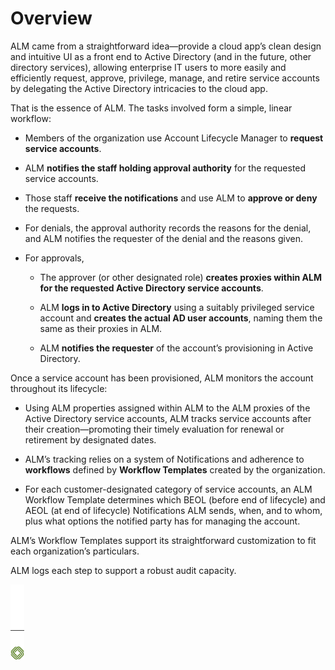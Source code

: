 ﻿[title]: # (Overview)
[tags]: # (Account Lifecycle Manager,ALM,)
[priority]: # (1000)

# Overview

ALM came from a straightforward idea—provide a cloud app’s clean design and intuitive UI as a front end to Active Directory (and in the future, other directory services), allowing enterprise IT users to more easily and efficiently request, approve, privilege, manage, and retire service accounts by delegating the Active Directory intricacies to the cloud app.

That is the essence of ALM. The tasks involved form a simple, linear workflow:

* Members of the organization use Account Lifecycle Manager to **request service accounts**.

* ALM **notifies the staff holding approval authority** for the requested service accounts.

* Those staff **receive the notifications** and use ALM to **approve or deny** the requests.

* For denials, the approval authority records the reasons for the denial, and ALM notifies the requester of the denial and the reasons given.

* For approvals,

  * The approver (or other designated role) **creates proxies within ALM for the requested Active Directory service accounts**.

  * ALM **logs in to Active Directory** using a suitably privileged service account and **creates the actual AD user accounts**, naming them the same as their proxies in ALM.

  * ALM **notifies the requester** of the account’s provisioning in Active Directory.

Once a service account has been provisioned, ALM monitors the account throughout its lifecycle:

* Using ALM properties assigned within ALM to the ALM proxies of the Active Directory service accounts, ALM tracks service accounts after their creation—promoting their timely evaluation for renewal or retirement by designated dates.

* ALM’s tracking relies on a system of Notifications and adherence to **workflows** defined by **Workflow Templates** created by the organization.

* For each customer-designated category of service accounts, an ALM Workflow Template determines which BEOL (before end of lifecycle) and AEOL (at end of lifecycle) Notifications ALM sends, when, and to whom, plus what options the notified party has for managing the account.

ALM’s Workflow Templates support its straightforward customization to fit each organization’s particulars.

ALM logs each step to support a robust audit capacity.

![Article End](../alm-bug.png)
